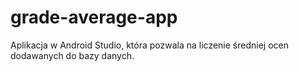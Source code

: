 # grade-average-app
Aplikacja w Android Studio, która pozwala na liczenie średniej ocen dodawanych do bazy danych.
